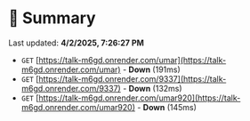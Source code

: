 # 📖 Summary
Last updated: **4/2/2025, 7:26:27 PM**

- `GET` [https://talk-m6gd.onrender.com/umar](https://talk-m6gd.onrender.com/umar) - **Down** (191ms)
- `GET` [https://talk-m6gd.onrender.com/9337](https://talk-m6gd.onrender.com/9337) - **Down** (132ms)
- `GET` [https://talk-m6gd.onrender.com/umar920](https://talk-m6gd.onrender.com/umar920) - **Down** (145ms)

